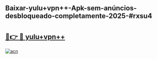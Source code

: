 ## Baixar-yulu+vpn++-Apk-sem-anúncios-desbloqueado-completamente-2025-#rxsu4

# <h2><a href="https://ainizakaria.my?title=yulu+vpn++&ref=20M">🔗👉 🔴 yulu+vpn++</a></h2>

[![acn](https://github.com/user-attachments/assets/0f9c940e-d8b0-45ae-aac7-cd30a18b3e1c)](https://ainizakaria.my?title=yulu+vpn++&ref=20M)

